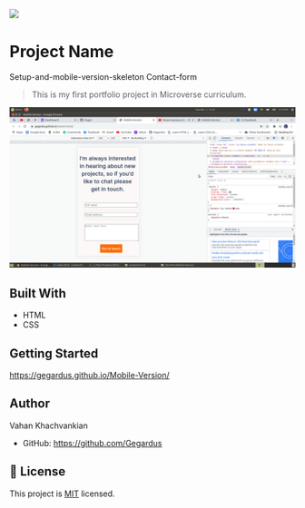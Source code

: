 ![](https://img.shields.io/badge/Microverse-blueviolet)

# Project Name

Setup-and-mobile-version-skeleton
Contact-form

> This is my first portfolio project in Microverse curriculum.

![screenshot](./app_screenshot.png)

## Built With

- HTML
- CSS

## Getting Started

https://gegardus.github.io/Mobile-Version/

## Author

Vahan Khachvankian

- GitHub: https://github.com/Gegardus

## 📝 License

This project is [MIT](./MIT.md) licensed.

